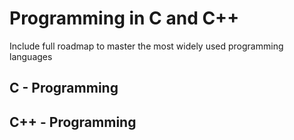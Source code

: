# Programming in C and C++  
Include full roadmap to master the most widely used programming languages

## C - Programming

## C++ - Programming